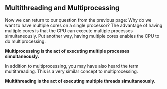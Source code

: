 ## Multithreading and Multiprocessing

Now we can return to our question from the previous page: Why do we want to have multiple cores on a single processor? The advantage of having multiple cores is that the CPU can execute multiple processes simultaneously. Put another way, having multiple cores enables the CPU to do multiprocessing.

**Multiprocessing is the act of executing multiple processes simultaneously.**

In addition to multiprocessing, you may have also heard the term multithreading. This is a very similar concept to multiprocessing.

**Multithreading is the act of executing multiple threads simultaneously.**
